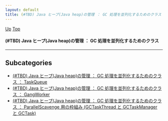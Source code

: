 ```yaml
---
layout: default
title: (#TBD) Java ヒープ(Java heap)の管理 ： GC 処理を並列化するためのクラス
---
```

[Up](no3718kvd.html) [Top](../index.html)

#### (#TBD) Java ヒープ(Java heap)の管理 ： GC 処理を並列化するためのクラス

--- 



## Subcategories
* [(#TBD) Java ヒープ(Java heap)の管理 ： GC 処理を並列化するためのクラス ： TaskQueue](no37188Bc.html)
* [(#TBD) Java ヒープ(Java heap)の管理 ： GC 処理を並列化するためのクラス ： GangWorker](no28916ecK.html)
* [(#TBD) Java ヒープ(Java heap)の管理 ： GC 処理を並列化するためのクラス ： ParallelScavenge 用の枠組み (GCTaskThread と GCTaskManager と GCTask) ](no24805iK.html)



